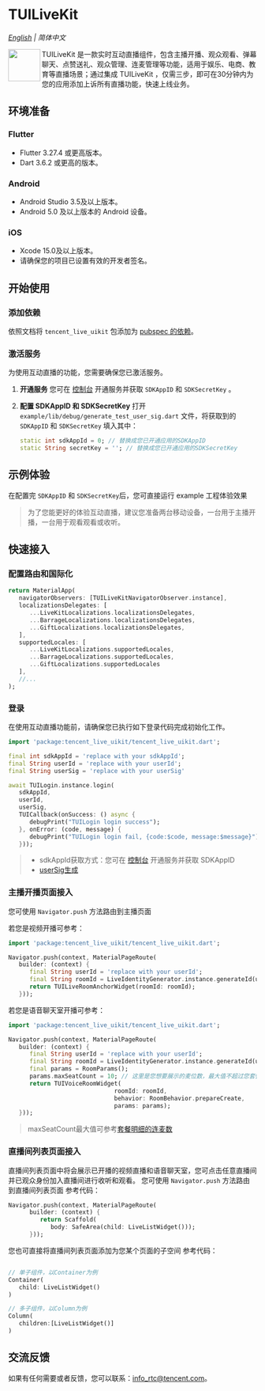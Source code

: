 # TUILiveKit

_[English](README.md) | 简体中文_

<img src="https://qcloudimg.tencent-cloud.cn/raw/ec034fc6e4cf42cae579d32f5ab434a1.png" align="left" width=65 height=65>
TUILiveKit 是一款实时互动直播组件，包含主播开播、观众观看、弹幕聊天、点赞送礼、观众管理、连麦管理等功能，适用于娱乐、电商、教育等直播场景；通过集成
TUILiveKit ，仅需三步，即可在30分钟内为您的应用添加上诉所有直播功能，快速上线业务。

## 环境准备

### Flutter

- Flutter 3.27.4 或更高版本。
- Dart 3.6.2 或更高的版本。

### Android

- Android Studio 3.5及以上版本。
- Android 5.0 及以上版本的 Android 设备。

### iOS

- Xcode 15.0及以上版本。
- 请确保您的项目已设置有效的开发者签名。

## 开始使用

### 添加依赖

依照文档将 ```tencent_live_uikit```
包添加为 [pubspec 的依赖](https://pub.flutter-io.cn/packages/tencent_live_uikit/install)。

### 激活服务

为使用互动直播的功能，您需要确保您已激活服务。

1. **开通服务**
   您可在 [控制台](https://trtc.io/zh/document/60033?platform=flutter&product=live&menulabel=uikit)
   开通服务并获取 ```SDKAppID``` 和 ```SDKSecretKey``` 。
2. **配置 SDKAppID 和 SDKSecretKey**
   打开 ```example/lib/debug/generate_test_user_sig.dart``` 文件，将获取到的 ```SDKAppID```
   和 ```SDKSecretKey``` 填入其中：

    ```dart
    static int sdkAppId = 0; // 替换成您已开通应用的SDKAppID
    static String secretKey = ''; // 替换成您已开通应用的SDKSecretKey
    ```

## 示例体验

在配置完 ```SDKAppID``` 和 ```SDKSecretKey```后，您可直接运行 example 工程体验效果
> 为了您能更好的体验互动直播，建议您准备两台移动设备，一台用于主播开播，一台用于观看观看或收听。

## 快速接入

### 配置路由和国际化

```dart
return MaterialApp(
   navigatorObservers: [TUILiveKitNavigatorObserver.instance],
   localizationsDelegates: [
      ...LiveKitLocalizations.localizationsDelegates,
      ...BarrageLocalizations.localizationsDelegates,
      ...GiftLocalizations.localizationsDelegates,
   ],
   supportedLocales: [
      ...LiveKitLocalizations.supportedLocales,
      ...BarrageLocalizations.supportedLocales,
      ...GiftLocalizations.supportedLocales
   ],
   //... 
);
```

### 登录

在使用互动直播功能前，请确保您已执行如下登录代码完成初始化工作。

```dart
import 'package:tencent_live_uikit/tencent_live_uikit.dart';

final int sdkAppId = 'replace with your sdkAppId';
final String userId = 'replace with your userId';
final String userSig = 'replace with your userSig'

await TUILogin.instance.login(
   sdkAppId,
   userId,
   userSig,
   TUICallback(onSuccess: () async {
      debugPrint("TUILogin login success");
   }, onError: (code, message) {
      debugPrint("TUILogin login fail, {code:$code, message:$message}");
   }));
```

> - sdkAppId获取方式：您可在 [控制台](https://trtc.io/zh/document/60033?platform=flutter&product=live&menulabel=uikit) 开通服务并获取 SDKAppID
> - [userSig生成](https://trtc.io/zh/document/35166?platform=flutter&product=live&menulabel=uikit)

### 主播开播页面接入

您可使用 ```Navigator.push``` 方法路由到主播页面

若您是视频开播可参考：

```dart
import 'package:tencent_live_uikit/tencent_live_uikit.dart';

Navigator.push(context, MaterialPageRoute(
   builder: (context) {
      final String userId = 'replace with your userId';
      final String roomId = LiveIdentityGenerator.instance.generateId(userId, RoomType.live)
      return TUILiveRoomAnchorWidget(roomId: roomId);
   }));
```

若您是语音聊天室开播可参考：

```dart
import 'package:tencent_live_uikit/tencent_live_uikit.dart';

Navigator.push(context, MaterialPageRoute(
   builder: (context) {
      final String userId = 'replace with your userId';
      final String roomId = LiveIdentityGenerator.instance.generateId(userId, RoomType.live)
      final params = RoomParams();
      params.maxSeatCount = 10; // 这里是您想要展示的麦位数，最大值不超过您套餐所支持的最大麦位数
      return TUIVoiceRoomWidget(
                              roomId: roomId,
                              behavior: RoomBehavior.prepareCreate,
                              params: params);
   }));
```

> maxSeatCount最大值可参考[套餐明细的连麦数](https://trtc.io/zh/document/59407?platform=flutter&product=live&menulabel=uikit#3f34c3ef-7f0c-486c-be7a-dabaa34b3591)

### 直播间列表页面接入

直播间列表页面中将会展示已开播的视频直播和语音聊天室，您可点击任意直播间并已观众身份加入直播间进行收听和观看。
您可使用 ```Navigator.push``` 方法路由到直播间列表页面
参考代码：

```dart
Navigator.push(context, MaterialPageRoute(
      builder: (context) {
         return Scaffold(
            body: SafeArea(child: LiveListWidget()));
      }));
```

您也可直接将直播间列表页面添加为您某个页面的子空间
参考代码：

```dart

// 单子组件，以Container为例
Container(
   child: LiveListWidget()
)

// 多子组件，以Column为例
Column(
   children:[LiveListWidget()]
)
```

## 交流反馈

如果有任何需要或者反馈，您可以联系：<info_rtc@tencent.com>。
